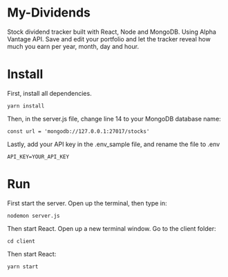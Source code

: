 # My-Dividends
Stock dividend tracker built with React, Node and MongoDB. Using Alpha Vantage API. Save and edit your portfolio and let the tracker reveal how much you earn per year, month, day and hour. 

# Install
First, install all dependencies.
``` 
yarn install
```


Then, in the server.js file, change line 14 to your MongoDB database name:
```
const url = 'mongodb://127.0.0.1:27017/stocks'
```


Lastly, add your API key in the .env_sample file, and rename the file to .env
```
API_KEY=YOUR_API_KEY
```

# Run
First start the server. Open up the terminal, then type in:
```
nodemon server.js
```


Then start React. Open up a new terminal window. Go to the client folder:
```
cd client
```

Then start React:
```
yarn start
```
